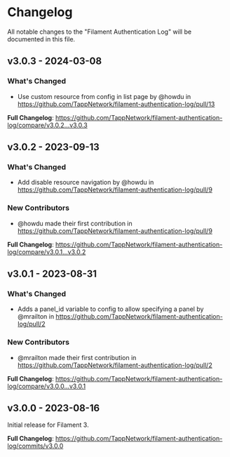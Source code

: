 # Changelog

All notable changes to the "Filament Authentication Log" will be documented in this file.

## v3.0.3 - 2024-03-08

### What's Changed

* Use custom resource from config in list page by @howdu in https://github.com/TappNetwork/filament-authentication-log/pull/13

**Full Changelog**: https://github.com/TappNetwork/filament-authentication-log/compare/v3.0.2...v3.0.3

## v3.0.2 - 2023-09-13

### What's Changed

- Add disable resource navigation by @howdu in https://github.com/TappNetwork/filament-authentication-log/pull/9

### New Contributors

- @howdu made their first contribution in https://github.com/TappNetwork/filament-authentication-log/pull/9

**Full Changelog**: https://github.com/TappNetwork/filament-authentication-log/compare/v3.0.1...v3.0.2

## v3.0.1 - 2023-08-31

### What's Changed

- Adds a panel_id variable to config to allow specifying a panel by @mrailton in https://github.com/TappNetwork/filament-authentication-log/pull/2

### New Contributors

- @mrailton made their first contribution in https://github.com/TappNetwork/filament-authentication-log/pull/2

**Full Changelog**: https://github.com/TappNetwork/filament-authentication-log/compare/v3.0.0...v3.0.1

## v3.0.0 - 2023-08-16

Initial release for Filament 3.

**Full Changelog**: https://github.com/TappNetwork/filament-authentication-log/commits/v3.0.0
